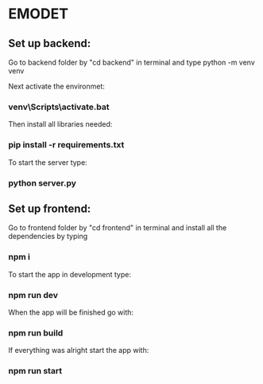 # EMODET

## Set up backend:
Go to backend folder by "cd backend" in terminal and type
python -m venv venv

Next activate the environmet:
### venv\Scripts\activate.bat

Then install all libraries needed:
### pip install -r requirements.txt

To start the server type:
### python server.py


## Set up frontend:
Go to frontend folder by "cd frontend" in terminal and install all the dependencies by typing
### npm i

To start the app in development type:
### npm run dev

When the app will be finished go with:
### npm run build

If everything was alright start the app with:
### npm run start
